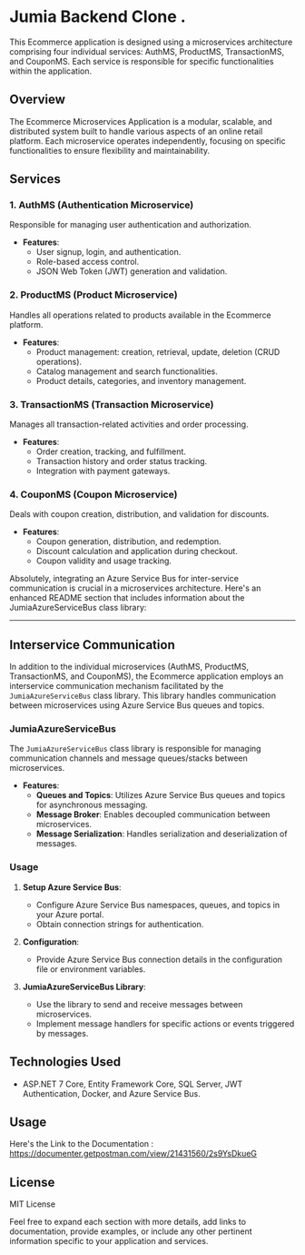 
# Jumia Backend Clone .

This Ecommerce application is designed using a microservices architecture comprising four individual services: AuthMS, ProductMS, TransactionMS, and CouponMS. Each service is responsible for specific functionalities within the application.

## Overview

The Ecommerce Microservices Application is a modular, scalable, and distributed system built to handle various aspects of an online retail platform. Each microservice operates independently, focusing on specific functionalities to ensure flexibility and maintainability.

## Services

### 1. AuthMS (Authentication Microservice)

Responsible for managing user authentication and authorization.

- **Features**:
  - User signup, login, and authentication.
  - Role-based access control.
  - JSON Web Token (JWT) generation and validation.

### 2. ProductMS (Product Microservice)

Handles all operations related to products available in the Ecommerce platform.

- **Features**:
  - Product management: creation, retrieval, update, deletion (CRUD operations).
  - Catalog management and search functionalities.
  - Product details, categories, and inventory management.

### 3. TransactionMS (Transaction Microservice)

Manages all transaction-related activities and order processing.

- **Features**:
  - Order creation, tracking, and fulfillment.
  - Transaction history and order status tracking.
  - Integration with payment gateways.

### 4. CouponMS (Coupon Microservice)

Deals with coupon creation, distribution, and validation for discounts.

- **Features**:
  - Coupon generation, distribution, and redemption.
  - Discount calculation and application during checkout.
  - Coupon validity and usage tracking.
  
Absolutely, integrating an Azure Service Bus for inter-service communication is crucial in a microservices architecture. Here's an enhanced README section that includes information about the JumiaAzureServiceBus class library:

---

## Interservice Communication

In addition to the individual microservices (AuthMS, ProductMS, TransactionMS, and CouponMS), the Ecommerce application employs an interservice communication mechanism facilitated by the `JumiaAzureServiceBus` class library. This library handles communication between microservices using Azure Service Bus queues and topics.

### JumiaAzureServiceBus

The `JumiaAzureServiceBus` class library is responsible for managing communication channels and message queues/stacks between microservices.

- **Features**:
  - **Queues and Topics**: Utilizes Azure Service Bus queues and topics for asynchronous messaging.
  - **Message Broker**: Enables decoupled communication between microservices.
  - **Message Serialization**: Handles serialization and deserialization of messages.

### Usage

1. **Setup Azure Service Bus**:
   - Configure Azure Service Bus namespaces, queues, and topics in your Azure portal.
   - Obtain connection strings for authentication.

2. **Configuration**:
   - Provide Azure Service Bus connection details in the configuration file or environment variables.

3. **JumiaAzureServiceBus Library**:
   - Use the library to send and receive messages between microservices.
   - Implement message handlers for specific actions or events triggered by messages.

## Technologies Used

-  ASP.NET 7 Core, Entity Framework Core, SQL Server, JWT Authentication, Docker, and Azure Service Bus.

## Usage

Here's the Link to the Documentation : https://documenter.getpostman.com/view/21431560/2s9YsDkueG

## License

MIT License


Feel free to expand each section with more details, add links to documentation, provide examples, or include any other pertinent information specific to your application and services.
